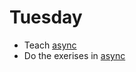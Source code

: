 # Tuesday

- Teach [async](../../topics/javascript/async.md)
- Do the exerises in [async](../../topics/javascript/async.md)
